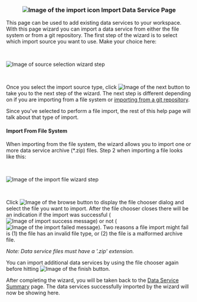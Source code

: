 ### <p style="text-align: center">![Image of the import icon](images/ImportIcon.png "Import Data Service") Import Data Service Page</p>

This page can be used to add existing data services to your workspace. With this page wizard you can import a data service from either the file system or from a git repository. The first step of the wizard is to select which import source you want to use. Make your choice here:

<br />

![Image of source selection wizard step](images/DataServiceFileImportSelection.png "Select data service source step")

<br />

Once you select the import source type, click ![Image of the next button](images/NextButton.png "Next Button") to take you to the next step of the wizard. The next step is different depending on if you are importing from a file system or [importing from a git repository](dataservices-import-git-help.html).

Since you've selected to perform a file import, the rest of this help page will talk about that type of import.

#### <a name="fileSystemImport">Import From File System</a> 

When importing from the file system, the wizard allows you to import one or more data service archive (*.zip) files. Step 2 when importing a file looks like this:

<br />

![Image of the import file wizard step](images/DataServiceImportFileStep.png "Import the data service file step")

<br />

Click ![Image of the browse button](images/BrowseButton.png "Browse") to display the file chooser dialog and select the file you want to import. After the file chooser closes there will be an indication if the import was successful (![Image of import success message](images/ImportSuccess.png "Import success")) or not (![Image of the import failed message](images/ImportFailed.png "Import failed")). Two reasons a file import might fail is (1) the file has an invalid file type, or (2) the file is a malformed archive file.

_Note: Data service files must have a '.zip' extension._

You can import additional data services by using the file chooser again before hitting ![Image of the finish button](images/FinishButton.png "Finish").

After completing the wizard, you will be taken back to the [Data Service Summary](dataservices-summary-help.html) page. The data services successfully imported by the wizard will now be showing here.

